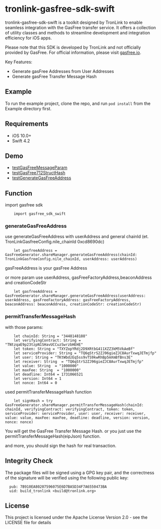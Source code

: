 # tronlink-gasfree-sdk-swift

tronlink-gasfree-sdk-swift is a toolkit designed by TronLink to enable seamless integration with the GasFree transfer service. It offers a collection of utility classes and methods to streamline development and integration efficiency for iOS apps.

Please note that this SDK is developed by TronLink and not officially provided by GasFree. For official information, please visit [gasfree.io](https://gasfree.io).

Key Features:
- Generate gasFree Addresses from User Addresses
- Generate gasFree Transfer Message Hash

## Example

To run the example project, clone the repo, and run `pod install` from the Example directory first.

## Requirements

- iOS 10.0+
- Swift 4.2

## Demo

- [testGasFreeMessageParam](./Example/Tests/Tests.swift)
- [testGasFree712StructHash](./Example/Tests/Tests.swift)
- [testGenerateGasFreeAddress](./Example/Tests/Tests.swift)

## Function 
import gasfree sdk 
```
    import gasfree_sdk_swift
```
### generateGasFreeAddress

use generateGasFreeAddress with userAddress and general chainId (et. TronLinkGasfreeConfig.nile_chainId 0xcd8690dc)
```
    let gasfreeAddress = GasFreeGenerator.shareManager.generateGasFreeAddress(chainId: TronLinkGasfreeConfig.nile_chainId, userAddress: userAddress)
```
gasFreeAddress is your gasFree Address

or more param
use userAddress, gasFreeFactoryAddress,beaconAddress and creationCodeStr
```
    let gasfreeAddress = GasFreeGenerator.shareManager.generateGasFreeAddress(userAddress: userAddress, gasFreeFactoryAddress: gasFreeFactoryAddress, beaconAddress: beaconAddress, creationCodeStr: creationCodeStr)
```

### permitTransferMessageHash

with those params:
```
    let chainId: String = "3448148188"
    let verifyingContract: String = "TNtzqaE9p23tzpN1SHavUCCuzSwrzbHEHE"
    let token: String = "TXYZopYRdj2D9XRtbG411XZZ3kM5VkAeBf"
    let serviceProvider: String = "TQ6qStrS2ZJ96gieZJC8AurTxwqJETmjfp"
    let user: String = "TKtWbdzEq5ss9vTS9kwRhBp5mXmBfBns3E"
    let receiver: String  = "TQ6qStrS2ZJ96gieZJC8AurTxwqJETmjfp"
    let value: String  = "1000000"
    let maxFee: String  = "1000000"
    let deadline: Int64 = 1731066521
    let version: Int64 = 1
    let nonce: Int64 = 0
```
used permitTransferMessageHash function
```
    let signHash = try GasFreeGenerator.shareManager.permitTransferMessageHash(chainId: chainId, verifyingContract: verifyingContract, token: token, serviceProvider: serviceProvider, user: user, receiver: receiver, value: value, maxFee: maxFee, deadline: deadline, version: version, nonce: nonce)
```
You will get the GasFree Transfer Message Hash.
or you just use the permitTransferMessageHash(eipJson) function.

and more, you should sign the hash for real transaction.

## Integrity Check
The package files will be signed using a GPG key pair, and the correctness of the signature will be verified using the following public key:
```
  pub: 7B910EA80207596075E6D7BA5D34F7A6550473BA
  uid: build_tronlink <build@tronlink.org>
```
## License
This project is licensed under the Apache License Version 2.0 - see the LICENSE file for details


